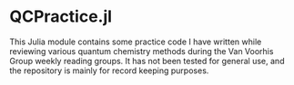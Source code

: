 # QCPractice.jl

This Julia module contains some practice code I have written while reviewing various quantum chemistry methods during the Van Voorhis Group weekly reading groups. It has not been tested for general use, and the repository is mainly for record keeping purposes.


